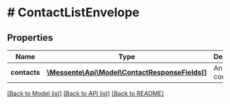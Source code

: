 # # ContactListEnvelope

## Properties

Name | Type | Description | Notes
------------ | ------------- | ------------- | -------------
**contacts** | [**\Messente\Api\Model\ContactResponseFields[]**](ContactResponseFields.md) | An array of contacts | [optional] 

[[Back to Model list]](../../README.md#documentation-for-models) [[Back to API list]](../../README.md#documentation-for-api-endpoints) [[Back to README]](../../README.md)


